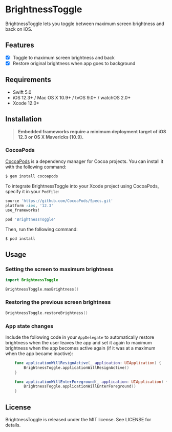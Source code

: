 # BrightnessToggle
BrightnessToggle lets you toggle between maximum screen brightness and back on iOS.

## Features

- [x] Toggle to maximum screen brightness and back
- [x] Restore original brightness when app goes to background

## Requirements

- Swift 5.0
- iOS 12.3+ / Mac OS X 10.9+ / tvOS 9.0+ / watchOS 2.0+
- Xcode 12.0+

## Installation

> **Embedded frameworks require a minimum deployment target of iOS 12.3 or OS X Mavericks (10.9).**

### CocoaPods

[CocoaPods](http://cocoapods.org) is a dependency manager for Cocoa projects. You can install it with the following command:

```bash
$ gem install cocoapods
```

To integrate BrightnessToggle into your Xcode project using CocoaPods, specify it in your `Podfile`:

```ruby
source 'https://github.com/CocoaPods/Specs.git'
platform :ios, '12.3'
use_frameworks!

pod 'BrightnessToggle'
```

Then, run the following command:

```bash
$ pod install
```

## Usage

### Setting the screen to maximum brightness

```swift
import BrightnessToggle

BrightnessToggle.maxBrightness()
```

### Restoring the previous screen brightness


```swift
BrightnessToggle.restoreBrightness()
```

### App state changes

Include the following code in your `AppDelegate` to automatically restore brightness when the user leaves the app and set it again to maximum brightness when the app becomes active again (if it was at a maximum when the app became inactive):

```swift
    func applicationWillResignActive(_ application: UIApplication) {
        BrightnessToggle.applicationWillResignActive()
    }

    func applicationWillEnterForeground(_ application: UIApplication) {
        BrightnessToggle.applicationWillEnterForeground()
    }
```

## License

BrightnessToggle is released under the MIT license. See LICENSE for details.
